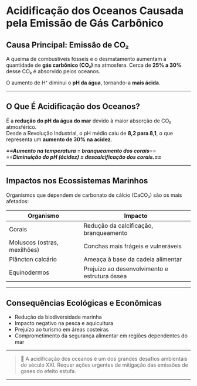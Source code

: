 #  Acidificação dos Oceanos Causada pela Emissão de Gás Carbônico

##  Causa Principal: Emissão de CO₂

A queima de combustíveis fósseis e o desmatamento aumentam a quantidade de **gás carbônico (CO₂)** na atmosfera. Cerca de **25% a 30%** desse CO₂ é absorvido pelos oceanos.

O aumento de H⁺ diminui o **pH da água**, tornando-a **mais ácida**.

---

##  O Que É Acidificação dos Oceanos?

É a **redução do pH da água do mar** devido à maior absorção de CO₂ atmosférico.  
Desde a Revolução Industrial, o pH médio caiu de **8,2 para 8,1**, o que representa um **aumento de 30% na acidez**.

***==Aumento na temperatura = branqueamento dos corais***==  
==***Diminuição do pH (ácidez) = descalcificação dos corais.==***

---

##  Impactos nos Ecossistemas Marinhos

Organismos que dependem de carbonato de cálcio (CaCO₃) são os mais afetados:

| Organismo                | Impacto                                         |
|--------------------------|-------------------------------------------------|
| Corais                   | Redução da calcificação, branqueamento          |
| Moluscos (ostras, mexilhões) | Conchas mais frágeis e vulneráveis           |
| Plâncton calcário        | Ameaça à base da cadeia alimentar              |
| Equinodermos             | Prejuízo ao desenvolvimento e estrutura óssea  |

---

##  Consequências Ecológicas e Econômicas

- Redução da biodiversidade marinha
- Impacto negativo na pesca e aquicultura
- Prejuízo ao turismo em áreas costeiras
- Comprometimento da segurança alimentar em regiões dependentes do mar

---

> 📌 A acidificação dos oceanos é um dos grandes desafios ambientais do século XXI. Requer ações urgentes de mitigação das emissões de gases do efeito estufa.

---


